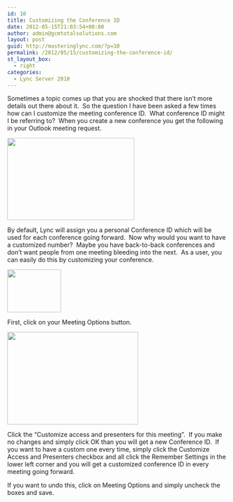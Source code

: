 ```yaml
---
id: 10
title: Customizing the Conference ID
date: 2012-05-15T21:03:54+00:00
author: admin@gcmtotalsolutions.com
layout: post
guid: http://masteringlync.com/?p=10
permalink: /2012/05/15/customizing-the-conference-id/
st_layout_box:
  - right
categories:
  - Lync Server 2010
---
```

Sometimes a topic comes up that you are shocked that there isn’t more details out there about it.  So the question I have been asked a few times how can I customize the meeting conference ID.  What conference ID might I be referring to?  When you create a new conference you get the following in your Outlook meeting request.

[<img src="https://i0.wp.com/blog.avtex.com/wp-content/uploads/2012/05/Conf1.png?resize=291%2C188&#038;ssl=1" alt="" width="291" height="188" data-recalc-dims="1" />](https://i0.wp.com/blog.avtex.com/wp-content/uploads/2012/05/Conf1.png)

By default, Lync will assign you a personal Conference ID which will be used for each conference going forward.  Now why would you want to have a customized number?  Maybe you have back-to-back conferences and don’t want people from one meeting bleeding into the next.  As a user, you can easily do this by customizing your conference.

[<img src="https://i1.wp.com/blog.avtex.com/wp-content/uploads/2012/05/Conf2.png?resize=123%2C98&#038;ssl=1" alt="" width="123" height="98" data-recalc-dims="1" />](https://i1.wp.com/blog.avtex.com/wp-content/uploads/2012/05/Conf2.png)

First, click on your Meeting Options button.

[<img src="https://i2.wp.com/blog.avtex.com/wp-content/uploads/2012/05/Conf3-300x212.png?resize=300%2C212&#038;ssl=1" alt="" width="300" height="212" data-recalc-dims="1" />](https://i2.wp.com/blog.avtex.com/wp-content/uploads/2012/05/Conf3.png)

Click the “Customize access and presenters for this meeting”.  If you make no changes and simply click OK than you will get a new Conference ID.  If you want to have a custom one every time, simply click the Customize Access and Presenters checkbox and all click the Remember Settings in the lower left corner and you will get a customized conference ID in every meeting going forward.

If you want to undo this, click on Meeting Options and simply uncheck the boxes and save.